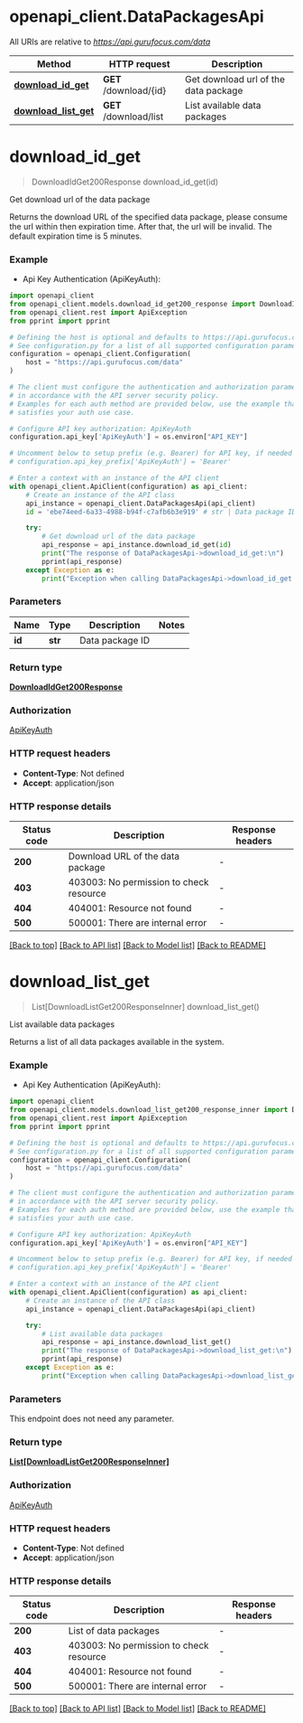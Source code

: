 # openapi_client.DataPackagesApi

All URIs are relative to *https://api.gurufocus.com/data*

Method | HTTP request | Description
------------- | ------------- | -------------
[**download_id_get**](DataPackagesApi.md#download_id_get) | **GET** /download/{id} | Get download url of the data package
[**download_list_get**](DataPackagesApi.md#download_list_get) | **GET** /download/list | List available data packages


# **download_id_get**
> DownloadIdGet200Response download_id_get(id)

Get download url of the data package

Returns the download URL of the specified data package, please consume the url within then expiration time. After that, the url will be invalid. The default expiration time is 5 minutes.

### Example

* Api Key Authentication (ApiKeyAuth):

```python
import openapi_client
from openapi_client.models.download_id_get200_response import DownloadIdGet200Response
from openapi_client.rest import ApiException
from pprint import pprint

# Defining the host is optional and defaults to https://api.gurufocus.com/data
# See configuration.py for a list of all supported configuration parameters.
configuration = openapi_client.Configuration(
    host = "https://api.gurufocus.com/data"
)

# The client must configure the authentication and authorization parameters
# in accordance with the API server security policy.
# Examples for each auth method are provided below, use the example that
# satisfies your auth use case.

# Configure API key authorization: ApiKeyAuth
configuration.api_key['ApiKeyAuth'] = os.environ["API_KEY"]

# Uncomment below to setup prefix (e.g. Bearer) for API key, if needed
# configuration.api_key_prefix['ApiKeyAuth'] = 'Bearer'

# Enter a context with an instance of the API client
with openapi_client.ApiClient(configuration) as api_client:
    # Create an instance of the API class
    api_instance = openapi_client.DataPackagesApi(api_client)
    id = 'ebe74eed-6a33-4988-b94f-c7afb6b3e919' # str | Data package ID

    try:
        # Get download url of the data package
        api_response = api_instance.download_id_get(id)
        print("The response of DataPackagesApi->download_id_get:\n")
        pprint(api_response)
    except Exception as e:
        print("Exception when calling DataPackagesApi->download_id_get: %s\n" % e)
```



### Parameters


Name | Type | Description  | Notes
------------- | ------------- | ------------- | -------------
 **id** | **str**| Data package ID | 

### Return type

[**DownloadIdGet200Response**](DownloadIdGet200Response.md)

### Authorization

[ApiKeyAuth](../README.md#ApiKeyAuth)

### HTTP request headers

 - **Content-Type**: Not defined
 - **Accept**: application/json

### HTTP response details

| Status code | Description | Response headers |
|-------------|-------------|------------------|
**200** | Download URL of the data package |  -  |
**403** | 403003: No permission to check resource |  -  |
**404** | 404001: Resource not found |  -  |
**500** | 500001: There are internal error |  -  |

[[Back to top]](#) [[Back to API list]](../README.md#documentation-for-api-endpoints) [[Back to Model list]](../README.md#documentation-for-models) [[Back to README]](../README.md)

# **download_list_get**
> List[DownloadListGet200ResponseInner] download_list_get()

List available data packages

Returns a list of all data packages available in the system.

### Example

* Api Key Authentication (ApiKeyAuth):

```python
import openapi_client
from openapi_client.models.download_list_get200_response_inner import DownloadListGet200ResponseInner
from openapi_client.rest import ApiException
from pprint import pprint

# Defining the host is optional and defaults to https://api.gurufocus.com/data
# See configuration.py for a list of all supported configuration parameters.
configuration = openapi_client.Configuration(
    host = "https://api.gurufocus.com/data"
)

# The client must configure the authentication and authorization parameters
# in accordance with the API server security policy.
# Examples for each auth method are provided below, use the example that
# satisfies your auth use case.

# Configure API key authorization: ApiKeyAuth
configuration.api_key['ApiKeyAuth'] = os.environ["API_KEY"]

# Uncomment below to setup prefix (e.g. Bearer) for API key, if needed
# configuration.api_key_prefix['ApiKeyAuth'] = 'Bearer'

# Enter a context with an instance of the API client
with openapi_client.ApiClient(configuration) as api_client:
    # Create an instance of the API class
    api_instance = openapi_client.DataPackagesApi(api_client)

    try:
        # List available data packages
        api_response = api_instance.download_list_get()
        print("The response of DataPackagesApi->download_list_get:\n")
        pprint(api_response)
    except Exception as e:
        print("Exception when calling DataPackagesApi->download_list_get: %s\n" % e)
```



### Parameters

This endpoint does not need any parameter.

### Return type

[**List[DownloadListGet200ResponseInner]**](DownloadListGet200ResponseInner.md)

### Authorization

[ApiKeyAuth](../README.md#ApiKeyAuth)

### HTTP request headers

 - **Content-Type**: Not defined
 - **Accept**: application/json

### HTTP response details

| Status code | Description | Response headers |
|-------------|-------------|------------------|
**200** | List of data packages |  -  |
**403** | 403003: No permission to check resource |  -  |
**404** | 404001: Resource not found |  -  |
**500** | 500001: There are internal error |  -  |

[[Back to top]](#) [[Back to API list]](../README.md#documentation-for-api-endpoints) [[Back to Model list]](../README.md#documentation-for-models) [[Back to README]](../README.md)

